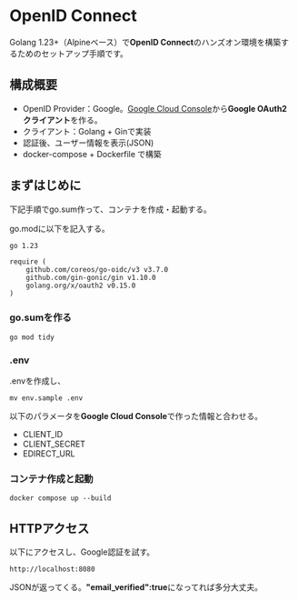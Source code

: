 # OpenID Connect

Golang 1.23+（Alpineベース）で**OpenID Connect**のハンズオン環境を構築するためのセットアップ手順です。

## 構成概要

- OpenID Provider：Google。[Google Cloud Console](https://console.cloud.google.com/apis/credentials)から**Google OAuth2 クライアント**を作る。
- クライアント：Golang + Ginで実装
- 認証後、ユーザー情報を表示(JSON)
- docker-compose + Dockerfile で構築

## まずはじめに

下記手順でgo.sum作って、コンテナを作成・起動する。

go.modに以下を記入する。

    go 1.23

    require (
        github.com/coreos/go-oidc/v3 v3.7.0
        github.com/gin-gonic/gin v1.10.0
        golang.org/x/oauth2 v0.15.0
    )

### go.sumを作る

    go mod tidy

### .env

.envを作成し、

    mv env.sample .env

以下のパラメータを**Google Cloud Console**で作った情報と合わせる。

- CLIENT_ID
- CLIENT_SECRET
- EDIRECT_URL


### コンテナ作成と起動

    docker compose up --build

## HTTPアクセス

以下にアクセスし、Google認証を試す。

    http://localhost:8080

JSONが返ってくる。**"email_verified":true**になってれば多分大丈夫。
